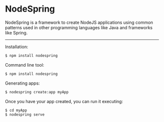 # NodeSpring


NodeSpring is a framework to create NodeJS applications using common patterns used in other programming languages like Java and frameworks like Spring.



---



Installation:
```bash
$ npm install nodespring
```

Command line tool:
```bash
$ npm install nodespring
```

Generating apps:
```bash
$ nodespring create:app myApp
```

Once you have your app created, you can run it executing:
```bash
$ cd myApp
$ nodespring serve
```